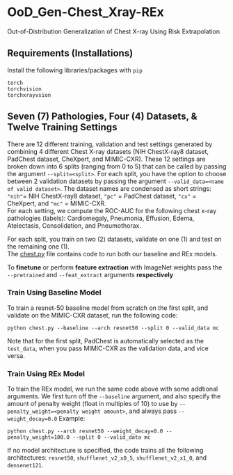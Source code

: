 # OoD_Gen-Chest_Xray-REx
Out-of-Distribution Generalization of Chest X-ray Using Risk Extrapolation

## Requirements (Installations)
Install the following libraries/packages with `pip`
```
torch 
torchvision
torchxrayvsion
```
## Seven (7) Pathologies, Four (4) Datasets, & Twelve Training Settings
There are 12 different training, validation and test settings generated by combining 4 different Chest X-ray datasets (NIH ChestX-ray8 dataset, PadChest dataset, CheXpert, and MIMIC-CXR). These 12 settings are broken down into 6 splits (ranging from 0 to 5) that can be called by passing the argument `--split=<split>`. For each split, you have the option to choose between 2 validation datasets by passing the argument `--valid_data=<name of valid dataset>`. 
The dataset names are condensed as short strings: `"nih"`= NIH ChestX-ray8 dataset, `"pc"` = PadChest dataset, `"cx"` = CheXpert, and `"mc"` = MIMIC-CXR. \
For each setting, we compute the ROC-AUC for the following chest x-ray pathologies (labels): Cardiomegaly, Pneumonia, Effusion, Edema, Atelectasis, Consolidation, and Pneumothorax.

For each split, you train on two (2) datasets, validate on one (1) and test on the remaining one (1). \
The [chest.py](https://github.com/etetteh/OoD_Gen-Chest_Xray-REx/blob/main/chest.py) file contains code to run both our baseline and REx models.

To **finetune** or perform **feature extraction** with ImageNet weights pass the `--pretrained` and `--feat_extract` arguments **respectively**

### Train Using Baseline Model
To train a resnet-50 baseline model from scratch on the first split, and validate on the MIMIC-CXR dataset, run the following code:
```
python chest.py --baseline --arch resnet50 --split 0 --valid_data mc
```
Note that for the first split, PadChest is automatically selected as the `test_data`, when you pass MIMIC-CXR as the validation data, and vice versa.

### Train Using REx Model
To train the REx model, we run the same code above with some addtional arguments. We first turn off the `--baseline` argument, and also specify the amount of penalty weight (float in multiples of 10) to use by `--penalty_weight=<penalty weight amount>`, and always pass `--weight_decay=0.0` Example: 
```
python chest.py --arch resnet50 --weight_decay=0.0 --penalty_weight=100.0 --split 0 --valid_data mc
```
If no model architecture is specified, the code trains all the following architectures: `resnet50`, `shufflenet_v2_x0_5`, `shufflenet_v2_x1_0`, and `densenet121`.
